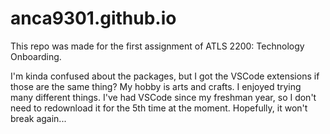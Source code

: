 # anca9301.github.io


This repo was made for the first assignment of ATLS 2200: Technology Onboarding.

I'm kinda confused about the packages, but I got the VSCode extensions if those are the same thing? My hobby is arts and crafts. I enjoyed trying many different things. I've had VSCode since my freshman year, so I don't need to redownload it for the 5th time at the moment. Hopefully, it won't break again...